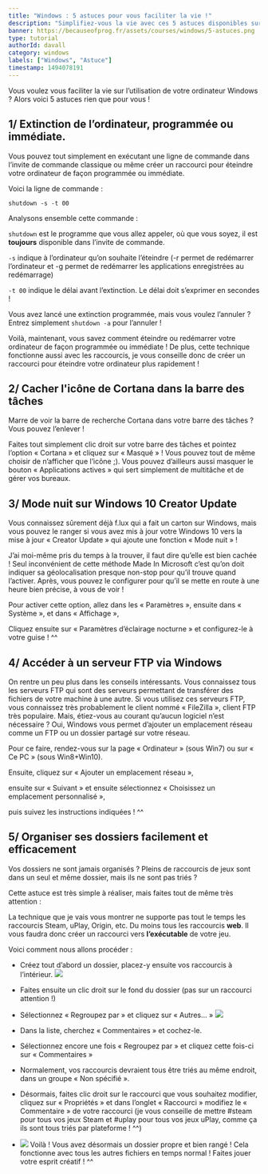 ```yaml
---
title: "Windows : 5 astuces pour vous faciliter la vie !"
description: "Simplifiez-vous la vie avec ces 5 astuces disponibles sur Windows!"
banner: https://becauseofprog.fr/assets/courses/windows/5-astuces.png
type: tutorial
authorId: davall
category: windows
labels: ["Windows", "Astuce"]
timestamp: 1494078191
---
```


Vous voulez vous faciliter la vie sur l’utilisation de votre ordinateur Windows ? Alors voici 5 astuces rien que pour vous !

1/ Extinction de l’ordinateur, programmée ou immédiate.
-------------------------------------------------------

Vous pouvez tout simplement en exécutant une ligne de commande dans l’invite de commande classique ou même créer un raccourci pour éteindre votre ordinateur de façon programmée ou immédiate.

Voici la ligne de commande :

```
shutdown -s -t 00
```

Analysons ensemble cette commande :

`shutdown` est le programme que vous allez appeler, où que vous soyez, il est **toujours** disponible dans l’invite de commande.

`-s` indique à l’ordinateur qu’on souhaite l’éteindre (-r permet de redémarrer l’ordinateur et -g permet de redémarrer les applications enregistrées au redémarrage)

`-t 00` indique le délai avant l’extinction. Le délai doit s’exprimer en secondes !

Vous avez lancé une extinction programmée, mais vous voulez l’annuler ? Entrez simplement `shutdown -a` pour l’annuler !

Voilà, maintenant, vous savez comment éteindre ou redémarrer votre ordinateur de façon programmée ou immédiate ! De plus, cette technique fonctionne aussi avec les raccourcis, je vous conseille donc de créer un raccourci pour éteindre votre ordinateur plus rapidement !

 

2/ Cacher l'icône de Cortana dans la barre des tâches
-----------------------------------------------------

Marre de voir la barre de recherche Cortana dans votre barre des tâches ? Vous pouvez l’enlever !

Faites tout simplement clic droit sur votre barre des tâches et pointez l’option « Cortana » et cliquez sur « Masqué » ! Vous pouvez tout de même choisir de n’afficher que l’icône ;). Vous pouvez d’ailleurs aussi masquer le bouton « Applications actives » qui sert simplement de multitâche et de gérer vos bureaux.

3/ Mode nuit sur Windows 10 Creator Update
------------------------------------------

Vous connaissez sûrement déjà f.lux qui a fait un carton sur Windows, mais vous pouvez le ranger si vous avez mis à jour votre Windows 10 vers la mise à jour « Creator Update » qui ajoute une fonction « Mode nuit » !

J’ai moi-même pris du temps à la trouver, il faut dire qu’elle est bien cachée ! Seul inconvénient de cette méthode Made In Microsoft c’est qu’on doit indiquer sa géolocalisation presque non-stop pour qu’il trouve quand l’activer. Après, vous pouvez le configurer pour qu’il se mette en route à une heure bien précise, à vous de voir !

Pour activer cette option, allez dans les « Paramètres »,
ensuite dans « Système », et dans « Affichage »,

Cliquez ensuite sur « Paramètres d’éclairage nocturne » et configurez-le à votre guise ! ^^
 

4/ Accéder à un serveur FTP via Windows
---------------------------------------

On rentre un peu plus dans les conseils intéressants. Vous connaissez tous les serveurs FTP qui sont des serveurs permettant de transférer des fichiers de votre machine à une autre. Si vous utilisez ces serveurs FTP, vous connaissez très probablement le client nommé « FileZilla », client FTP très populaire. Mais, étiez-vous au courant qu’aucun logiciel n’est nécessaire ? Oui, Windows vous permet d’ajouter un emplacement réseau comme un FTP ou un dossier partagé sur votre réseau.

Pour ce faire, rendez-vous sur la page « Ordinateur » (sous Win7) ou sur « Ce PC » (sous Win8+Win10).

Ensuite, cliquez sur « Ajouter un emplacement réseau »,

ensuite sur « Suivant » et ensuite sélectionnez « Choisissez un emplacement personnalisé »,

puis suivez les instructions indiquées ! ^^


5/ Organiser ses dossiers facilement et efficacement
----------------------------------------------------

Vos dossiers ne sont jamais organisés ? Pleins de raccourcis de jeux sont dans un seul et même dossier, mais ils ne sont pas triés ?

Cette astuce est très simple à réaliser, mais faites tout de même très attention :

La technique que je vais vous montrer ne supporte pas tout le temps les raccourcis Steam, uPlay, Origin, etc. Du moins tous les raccourcis **web**. Il vous faudra donc créer un raccourci vers **l’exécutable** de votre jeu.

Voici comment nous allons procéder :

 * Créez tout d’abord un dossier, placez-y ensuite vos raccourcis à l’intérieur.
![](https://img4.hostingpics.net/pics/172709jeux1.png)

 * Faites ensuite un clic droit sur le fond du dossier (pas sur un raccourci attention !)
 * Sélectionnez « Regroupez par » et cliquez sur « Autres… »
 ![](http://i.imgur.com/pGUT0m1.png)

 * Dans la liste, cherchez « Commentaires » et cochez-le.
 * Sélectionnez encore une fois « Regroupez par » et cliquez cette fois-ci sur « Commentaires »
 * Normalement, vos raccourcis devraient tous être triés au même endroit, dans un groupe « Non spécifié ».
 * Désormais, faites clic droit sur le raccourci que vous souhaitez modifier, cliquez sur « Propriétés » et dans l’onglet « Raccourci » modifiez le « Commentaire » de votre raccourci (je vous conseille de mettre #steam pour tous vos jeux Steam et #uplay pour tous vos jeux uPlay, comme ça ils sont tous triés par plateforme ! ^^)
 * ![](https://img4.hostingpics.net/pics/496132jeux3.png)
Voilà ! Vous avez désormais un dossier propre et bien rangé ! Cela fonctionne avec tous les autres fichiers en temps normal ! Faites jouer votre esprit créatif ! ^^
